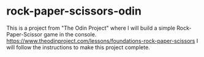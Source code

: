 # rock-paper-scissors-odin

This is a project from "The Odin Project" where I will build a simple
Rock-Paper-Scissor game in the console.
https://www.theodinproject.com/lessons/foundations-rock-paper-scissors
I will follow the instructions to make this project complete.
